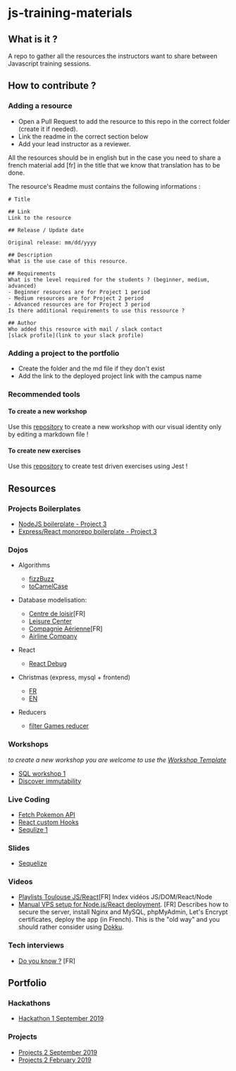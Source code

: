 # js-training-materials

## What is it ?

A repo to gather all the resources the instructors want to share between Javascript training sessions.

## How to contribute ?

### Adding a resource

- Open a Pull Request to add the resource to this repo in the correct folder (create it if needed).
- Link the readme in the correct section below
- Add your lead instructor as a reviewer.

All the resources should be in english but in the case you need to share a french material add [fr] in the title that we know that translation has to be done.

The resource's Readme must contains the following informations :

```
# Title

## Link
Link to the resource

## Release / Update date

Original release: mm/dd/yyyy

## Description
What is the use case of this resource.

## Requirements
What is the level required for the students ? (beginner, medium, advanced)
- Beginner resources are for Project 1 period
- Medium resources are for Project 2 period
- Advanced resources are for Project 3 period
Is there additional requirements to use this ressource ?

## Author
Who added this resource with mail / slack contact
[slack profile](link to your slack profile)

```

### Adding a project to the portfolio

- Create the folder and the md file if they don't exist
- Add the link to the deployed project link with the campus name

### Recommended tools

#### To create a new workshop

Use this [repository](https://github.com/WildCodeSchool/workshop-template) to create a new workshop with our visual identity only by editing a markdown file !

#### To create new exercises

Use this [repository](https://github.com/WildCodeSchool/js-exercises-boilerplate) to create test driven exercises using Jest !

## Resources

### Projects Boilerplates

- [NodeJS boilerplate - Project 3](./boilerplates/Node.md)
- [Express/React monorepo boilerplate - Project 3](https://github.com/WildCodeSchool/project3-express-react-monorepo)

### Dojos
- Algorithms
  - [fizzBuzz](./dojos/algorithm/fizzbuzz.md)
  - [toCamelCase](./dojos/algorithm/to-camel-case.md)

- Database modelisation:
  - [Centre de loisir](./dojos/analyse/centre-de-loisir.md)[FR]
  - [Leisure Center](./dojos/analyse/leisure-center.md)
  - [Compagnie Aérienne](./dojos/analyse/compagnie-aerienne.md)[FR]
  - [Airline Company](./dojos/analyse/airline-company.md)

- React
  - [React Debug](./dojos/react/debug-react-app.md)

- Christmas (express, mysql + frontend)
  - [FR](./dojos/s13-bdd-back-front/sujet1-2.md)
  - [EN](./dojos/s13-bdd-back-front/sujet-en.md)

- Reducers
  - [filter Games reducer](./dojos/algorithm/games-reducer.md)
  
### Workshops

_to create a new workshop you are welcome to use the [Workshop Template](https://github.com/WildCodeSchool/workshop-template)_

- [SQL workshop 1](./workshops/sql/sql.md)
- [Discover immutability](./workshops/immutability.md)

### Live Coding

- [Fetch Pokemon API](./live-coding/react/fetch-pokemon-api.md)
- [React custom Hooks](./live-coding/react/useForm-hooks/useForm.md)
- [Sequlize 1](./live-coding/sequelize1/sequelize.md)

### Slides

- [Sequelize](https://docs.google.com/presentation/d/1gNfuoZcDwAiln8-sStmQZ99SnR9mqhPobMdYceXlvgg/edit#slide=id.p)

### Videos

- [Playlists Toulouse JS/React](https://github.com/WildCodeSchool/ressources-js-react-0219)[FR] Index vidéos JS/DOM/React/Node
- [Manual VPS setup for Node.js/React deployment](https://www.youtube.com/watch?v=ERDcJ5qGSsQ&list=PLVBvhDBS_eGVUGFOnM9OO3InCvGPFeJ15&index=10&t=5s). [FR] Describes how to secure the server, install Nginx and MySQL, phpMyAdmin, Let's Encrypt certificates, deploy the app (in French). This is the "old way" and you should rather consider using [Dokku](http://dokku.viewdocs.io/dokku/).

### Tech interviews

- [Do you know ?](interview-materials/fr_questions-tech.md) [FR]

## Portfolio

### Hackathons

- [Hackathon 1 September 2019](./portfolio/hackathons/sept-2019-hackathon-1.md)

### Projects

- [Projects 2 September 2019](./portfolio/projects/sept-2019-project-2.md)
- [Projects 2 February 2019](./portfolio/projects/feb-2019-project-2.md)
